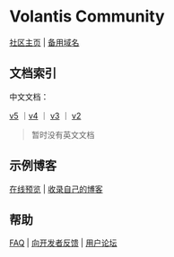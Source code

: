 # Volantis Community

[社区主页](https://volantis.js.org) | [备用域名](https://volantis.vercel.app)

## 文档索引

中文文档：

[v5](https://volantis.js.org/v5/getting-started/) ｜[v4](https://volantis.js.org/v4/getting-started/) ｜ [v3](https://volantis.js.org/v3/getting-started/) ｜ [v2](https://volantis.js.org/v2/getting-started/)

> 暂时没有英文文档

## 示例博客

[在线预览](https://volantis.js.org/examples/) | [收录自己的博客](https://github.com/volantis-x/examples/issues/)

## 帮助

[FAQ](https://volantis.js.org/faqs/) | [向开发者反馈](https://github.com/volantis-x/hexo-theme-volantis/issues/) | [用户论坛](https://github.com/volantis-x/hexo-theme-volantis/discussions/)
